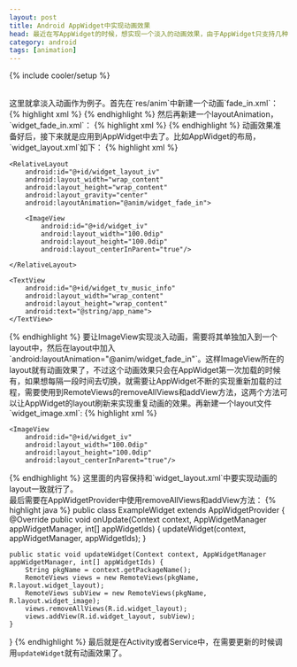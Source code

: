 ```yaml
---
layout: post
title: Android AppWidget中实现动画效果
head: 最近在写AppWidget的时候，想实现一个淡入的动画效果，由于AppWidget只支持几种view并且没有提供实现动画的方法，折腾了很久发现只有使用LayoutAnimation可以勉强实现动画效果。
category: android
tags: [animation]
---
```

{% include cooler/setup %}

</br>
这里就拿淡入动画作为例子。首先在`res/anim`中新建一个动画`fade_in.xml`：
{% highlight xml %}
<?xml version="1.0" encoding="utf-8"?>
<alpha xmlns:android="http://schemas.android.com/apk/res/android"
       android:duration="1200"
       android:fromAlpha="0.0"
       android:interpolator="@android:anim/accelerate_interpolator"
       android:toAlpha="0.8"/>
{% endhighlight %}
然后再新建一个layoutAnimation，`widget_fade_in.xml`：
{% highlight xml %}
<layoutAnimation xmlns:android="http://schemas.android.com/apk/res/android"
                 android:animation="@anim/fade_in"/>
{% endhighlight %}
动画效果准备好后，接下来就是应用到AppWidget中去了。比如AppWidget的布局，`widget_layout.xml`如下：
{% highlight xml %}
<LinearLayout xmlns:android="http://schemas.android.com/apk/res/android"
    android:layout_width="match_parent"
    android:layout_height="match_parent"
    android:background="@color/widget_bg">

    <RelativeLayout
        android:id="@+id/widget_layout_iv"
        android:layout_width="wrap_content"
        android:layout_height="wrap_content"
        android:layout_gravity="center"
        android:layoutAnimation="@anim/widget_fade_in">

        <ImageView
            android:id="@+id/widget_iv"
            android:layout_width="100.0dip"
            android:layout_height="100.0dip"
            android:layout_centerInParent="true"/>

    </RelativeLayout>

    <TextView
        android:id="@+id/widget_tv_music_info"
        android:layout_width="wrap_content"
        android:layout_height="wrap_content"
        android:text="@string/app_name">
    </TextView>

</LinearLayout>
{% endhighlight %}
要让ImageView实现淡入动画，需要将其单独加入到一个layout中，然后在layout中加入`android:layoutAnimation="@anim/widget_fade_in"`。这样ImageView所在的layout就有动画效果了，不过这个动画效果只会在AppWidget第一次加载的时候有，如果想每隔一段时间去切换，就需要让AppWidget不断的实现重新加载的过程，需要使用到RemoteViews的removeAllViews和addView方法，这两个方法可以让AppWidget的layout刷新来实现重复动画的效果。再新建一个layout文件`widget_image.xml`:
{% highlight xml %}
<RelativeLayout xmlns:android="http://schemas.android.com/apk/res/android"
    android:id="@+id/widget_layout_iv"
    android:layout_width="wrap_content"
    android:layout_height="wrap_content"
    android:layout_gravity="center"
    android:layoutAnimation="@anim/widget_fade_in">

    <ImageView
        android:id="@+id/widget_iv"
        android:layout_width="100.0dip"
        android:layout_height="100.0dip"
        android:layout_centerInParent="true"/>

</RelativeLayout>
{% endhighlight %}
这里面的内容保持和`widget_layout.xml`中要实现动画的layout一致就行了。
</br>
最后需要在AppWidgetProvider中使用removeAllViews和addView方法：
{% highlight java %}
public class ExampleWidget extends AppWidgetProvider {
	@Override
	public void onUpdate(Context context, AppWidgetManager appWidgetManager, int[] appWidgetIds) {
		updateWidget(context, appWidgetManager, appWidgetIds);
	}

	public static void updateWidget(Context context, AppWidgetManager appWidgetManager, int[] appWidgetIds) {
		String pkgName = context.getPackageName();
		RemoteViews views = new RemoteViews(pkgName, R.layout.widget_layout);
		RemoteViews subView = new RemoteViews(pkgName, R.layout.widget_image);
		views.removeAllViews(R.id.widget_layout);
		views.addView(R.id.widget_layout, subView);
	}
}
{% endhighlight %}
最后就是在Activity或者Service中，在需要更新的时候调用`updateWidget`就有动画效果了。